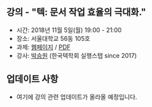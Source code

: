 ## 강의 - "텍: 문서 작업 효율의 극대화."

- 시간: 2018년 11월 5일(월) 19:00 - 21:00
- 장소: 서울대학교 56동 105호
- 과제: [웹페이지](http://swpark.me/tex-lecture/homework) / [PDF](http://swpark.me/tex-lecture/homework.pdf)
- 강사: [박승원](http://swpark.me) (한국텍학회 실행스탭 since 2017)

## 업데이트 사항

- 여기에 강의 관련 업데이트가 올라올 예정입니다.